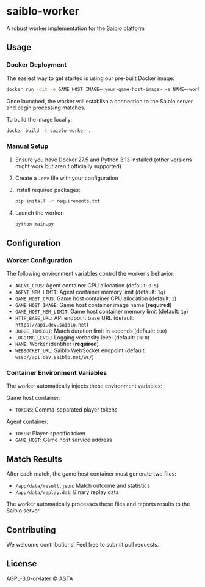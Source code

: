 # saiblo-worker

A robust worker implementation for the Saiblo platform

## Usage

### Docker Deployment

The easiest way to get started is using our pre-built Docker image:

```sh
docker run -dit -e GAME_HOST_IMAGE=<your-game-host-image> -e NAME=<worker-name> --mount type=bind,src=/var/run/docker.sock,dst=/var/run/docker.sock --rm ghcr.io/thuasta/saiblo-worker
```

Once launched, the worker will establish a connection to the Saiblo server and begin processing matches.

To build the image locally:

```sh
docker build -t saiblo-worker .
```

### Manual Setup

1. Ensure you have Docker 27.5 and Python 3.13 installed (other versions might work but aren't officially supported)

2. Create a `.env` file with your configuration

3. Install required packages:
   ```bash
   pip install -r requirements.txt
   ```

4. Launch the worker:
   ```bash
   python main.py
   ```

## Configuration

### Worker Configuration

The following environment variables control the worker's behavior:

- `AGENT_CPUS`: Agent container CPU allocation (default: `0.5`)
- `AGENT_MEM_LIMIT`: Agent container memory limit (default: `1g`)
- `GAME_HOST_CPUS`: Game host container CPU allocation (default: `1`)
- `GAME_HOST_IMAGE`: Game host container image name (**required**)
- `GAME_HOST_MEM_LIMIT`: Game host container memory limit (default: `1g`)
- `HTTP_BASE_URL`: API endpoint base URL (default: `https://api.dev.saiblo.net`)
- `JUDGE_TIMEOUT`: Match duration limit in seconds (default: `600`)
- `LOGGING_LEVEL`: Logging verbosity level (default: `INFO`)
- `NAME`: Worker identifier (**required**)
- `WEBSOCKET_URL`: Saiblo WebSocket endpoint (default: `wss://api.dev.saiblo.net/ws/`)

### Container Environment Variables

The worker automatically injects these environment variables:

Game host container:
- `TOKENS`: Comma-separated player tokens

Agent container:
- `TOKEN`: Player-specific token
- `GAME_HOST`: Game host service address

## Match Results

After each match, the game host container must generate two files:

- `/app/data/result.json`: Match outcome and statistics
- `/app/data/replay.dat`: Binary replay data

The worker automatically processes these files and reports results to the Saiblo server.

## Contributing

We welcome contributions! Feel free to submit pull requests.

## License

AGPL-3.0-or-later © ASTA
